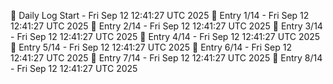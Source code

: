 📅 Daily Log Start - Fri Sep 12 12:41:27 UTC 2025
📌 Entry 1/14 - Fri Sep 12 12:41:27 UTC 2025
📌 Entry 2/14 - Fri Sep 12 12:41:27 UTC 2025
📌 Entry 3/14 - Fri Sep 12 12:41:27 UTC 2025
📌 Entry 4/14 - Fri Sep 12 12:41:27 UTC 2025
📌 Entry 5/14 - Fri Sep 12 12:41:27 UTC 2025
📌 Entry 6/14 - Fri Sep 12 12:41:27 UTC 2025
📌 Entry 7/14 - Fri Sep 12 12:41:27 UTC 2025
📌 Entry 8/14 - Fri Sep 12 12:41:27 UTC 2025
